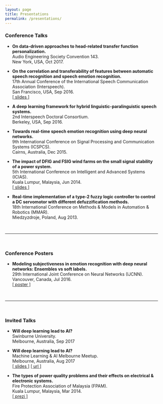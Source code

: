 ```yaml
---
layout: page
title: Presentations
permalink: /presentations/
---
```


### Conference Talks

- **On data-driven approaches to head-related transfer function personalization.**  
Audio Engineering Society Convention 143.  
New York, USA, Oct 2017.

- **On the correlation and transferability of features between automatic speech recognition and speech emotion recognition.**  
17th Annual Conference of the International Speech Communication Association (Interspeech).  
San Francisco, USA, Sep 2016.  
[[ slides ]](../assets/presentations/Fayek_is16.pdf)

- **A deep learning framework for hybrid linguistic-paralinguistic speech systems.**  
2nd Interspeech Doctoral Consortium.  
Berkeley, USA, Sep 2016.  

- **Towards real-time speech emotion recognition using deep neural networks.**  
9th International Conference on Signal Processing and Communication Systems (ICSPCS).  
Cairns, Australia, Dec 2015.

- **The impact of DFIG and FSIG wind farms on the small signal stability of a power system.**  
5th International Conference on Intelligent and Advanced Systems (ICIAS).  
Kuala Lumpur, Malaysia, Jun 2014.  
[[ slides ]](../assets/presentations/Fayek_icias14.pdf)

- **Real-time implementation of a type-2 fuzzy logic controller to control a DC servomotor with different defuzzification methods.**  
18th International Conference on Methods & Models in Automation & Robotics (MMAR).  
Miedzyzdroje, Poland, Aug 2013.

<br/>

---

<br/>

### Conference Posters

- **Modeling subjectiveness in emotion recognition with deep neural networks: Ensembles vs soft labels.**  
29th International Joint Conference on Neural Networks (IJCNN).  
Vancouver, Canada, Jul 2016.  
[[ poster ]](../assets/presentations/Fayek_ijcnn16.pdf)

<br/>

---

<br/>

### Invited Talks

- **Will deep learning lead to AI?**  
Swinburne University.  
Melbourne, Australia, Sep 2017

- **Will deep learning lead to AI?**  
Machine Learning & AI Melbourne Meetup.  
Melbourne, Australia, Aug 2017  
[[ slides ]](../assets/presentations/Fayek_deeplearningai17.pdf)
[[ url ]](https://www.meetup.com/Machine-Learning-AI-Meetup/events/239993347/)

- **The types of power quality problems and their effects on electrical & electronic systems.**  
Fire Protection Association of Malaysia (FPAM).  
Kuala Lumpur, Malaysia, Mar 2014.  
[[ prezi ]](http://prezi.com/raofccgdehyl/?utm_campaign=share&utm_medium=copy&rc=ex0sharecvc)
